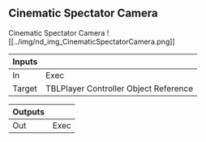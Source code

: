 ## Cinematic Spectator Camera
Cinematic Spectator Camera
![[../img/nd_img_CinematicSpectatorCamera.png]]

|Inputs||
|--|--|
| In | Exec |
| Target | TBLPlayer Controller Object Reference |

|Outputs||
|--|--|
| Out | Exec |
